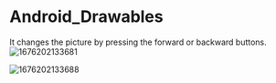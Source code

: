# Android_Drawables
It changes the picture by pressing the forward or backward buttons.
![1676202133681](https://user-images.githubusercontent.com/63772343/228217154-7a68976f-c2f5-4905-bed0-aa81b2bbd68d.jpg)

![1676202133688](https://user-images.githubusercontent.com/63772343/228217189-fe4c7318-173c-4d96-a36d-0d195d1cbbdb.jpg)
